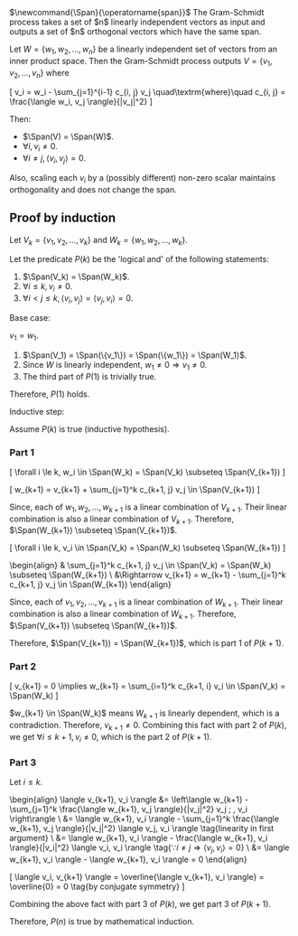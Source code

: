 <span class="invisible">
$\newcommand{\Span}{\operatorname{span}}$
</span>
The Gram-Schmidt process takes a set of $n$ linearly independent vectors as input
and outputs a set of $n$ orthogonal vectors which have the same span.

Let $W = \{w_1, w_2, \ldots, w_n\}$ be a linearly independent set of vectors from an inner product space.
Then the Gram-Schmidt process outputs $V = \{v_1, v_2, \ldots, v_n\}$ where

\[ v_i = w_i - \sum_{j=1}^{i-1} c_{i, j} v_j
\quad\textrm{where}\quad c_{i, j} = \frac{\langle w_i, v_j \rangle}{\|v_j\|^2} \]

Then:

* $\Span(V) = \Span(W)$.
* $\forall i, v_i \neq 0$.
* $\forall i \neq j, \langle v_i, v_j \rangle = 0$.

Also, scaling each $v_i$ by a (possibly different) non-zero scalar maintains orthogonality and does not change the span.

## Proof by induction

Let $V_k = \{v_1, v_2, \ldots, v_k\}$ and $W_k = \{w_1, w_2, \ldots, w_k\}$.

Let the predicate $P(k)$ be the 'logical and' of the following statements:

1.  $\Span(V_k) = \Span(W_k)$.
2.  $\forall i \le k, v_i \neq 0$.
3.  $\forall i < j \le k, \langle v_i, v_j \rangle = \langle v_j, v_i \rangle = 0$.

Base case:

$v_1 = w_1$.

1.  $\Span(V_1) = \Span(\{v_1\}) = \Span(\{w_1\}) = \Span(W_1)$.
2.  Since $W$ is linearly independent, $w_1 \neq 0 \Rightarrow v_1 \neq 0$.
3.  The third part of $P(1)$ is trivially true.

Therefore, $P(1)$ holds.

Inductive step:

Assume $P(k)$ is true (inductive hypothesis).

### Part 1

\[ \forall i \le k, w_i \in \Span(W_k) = \Span(V_k) \subseteq \Span(V_{k+1}) \]

\[ w_{k+1} = v_{k+1} + \sum_{j=1}^k c_{k+1, j} v_j \in \Span(V_{k+1}) \]

Since, each of $w_1, w_2, \ldots, w_{k+1}$ is a linear combination of $V_{k+1}$.
Their linear combination is also a linear combination of $V_{k+1}$.
Therefore, $\Span(W_{k+1}) \subseteq \Span(V_{k+1})$.

\[ \forall i \le k, v_i \in \Span(V_k) = \Span(W_k) \subseteq \Span(W_{k+1}) \]

\begin{align}
& \sum_{j=1}^k c_{k+1, j} v_j
    \in \Span(V_k) = \Span(W_k) \subseteq \Span(W_{k+1})
\\ &\Rightarrow v_{k+1} = w_{k+1} - \sum_{j=1}^k c_{k+1, j} v_j
    \in \Span(W_{k+1})
\end{align}

Since, each of $v_1, v_2, \ldots, v_{k+1}$ is a linear combination of $W_{k+1}$.
Their linear combination is also a linear combination of $W_{k+1}$.
Therefore, $\Span(V_{k+1}) \subseteq \Span(W_{k+1})$.

Therefore, $\Span(V_{k+1}) = \Span(W_{k+1})$,
which is part 1 of $P(k+1)$.

### Part 2

\[ v_{k+1} = 0 \implies w_{k+1} = \sum_{i=1}^k c_{k+1, i} v_i \in \Span(V_k) = \Span(W_k) \]

$w_{k+1} \in \Span(W_k)$ means $W_{k+1}$ is linearly dependent, which is a contradiction.
Therefore, $v_{k+1} \neq 0$.
Combining this fact with part 2 of $P(k)$, we get $\forall i \le k+1, v_i \neq 0$,
which is the part 2 of $P(k+1)$.

### Part 3

Let $i \le k$.

\begin{align}
\langle v_{k+1}, v_i \rangle
&= \left\langle w_{k+1} - \sum_{j=1}^k \frac{\langle w_{k+1}, v_j \rangle}{\|v_j\|^2} v_j \; , v_i \right\rangle
\\ &= \langle w_{k+1}, v_i \rangle - \sum_{j=1}^k \frac{\langle w_{k+1}, v_j \rangle}{\|v_j\|^2} \langle v_j, v_i \rangle
    \tag{linearity in first argument}
\\ &= \langle w_{k+1}, v_i \rangle - \frac{\langle w_{k+1}, v_i \rangle}{\|v_i\|^2} \langle v_i, v_i \rangle
    \tag{$\because i \neq j \Rightarrow \langle v_j, v_i \rangle = 0$}
\\ &= \langle w_{k+1}, v_i \rangle - \langle w_{k+1}, v_i \rangle = 0
\end{align}

\[ \langle v_i, v_{k+1} \rangle = \overline{\langle v_{k+1}, v_i \rangle}
= \overline{0} = 0 \tag{by conjugate symmetry} \]

Combining the above fact with part 3 of $P(k)$, we get part 3 of $P(k+1)$.

Therefore, $P(n)$ is true by mathematical induction.
